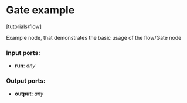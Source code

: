 # Gate example

[tutorials/flow]

Example node, that demonstrates the basic usage of the flow/Gate node

### Input ports:

* __run__: _any_



### Output ports:

* __output__: _any_



